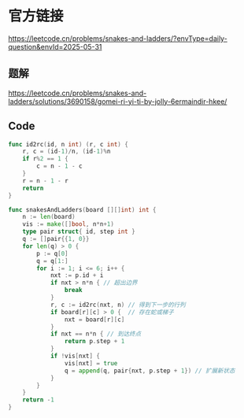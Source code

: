 # 官方链接
https://leetcode.cn/problems/snakes-and-ladders/?envType=daily-question&envId=2025-05-31

## 题解
https://leetcode.cn/problems/snakes-and-ladders/solutions/3690158/gomei-ri-yi-ti-by-jolly-6ermaindir-hkee/

## Code
```go
func id2rc(id, n int) (r, c int) {
    r, c = (id-1)/n, (id-1)%n
    if r%2 == 1 {
        c = n - 1 - c
    }
    r = n - 1 - r
    return
}

func snakesAndLadders(board [][]int) int {
    n := len(board)
    vis := make([]bool, n*n+1)
    type pair struct{ id, step int }
    q := []pair{{1, 0}}
    for len(q) > 0 {
        p := q[0]
        q = q[1:]
        for i := 1; i <= 6; i++ {
            nxt := p.id + i
            if nxt > n*n { // 超出边界
                break
            }
            r, c := id2rc(nxt, n) // 得到下一步的行列
            if board[r][c] > 0 {  // 存在蛇或梯子
                nxt = board[r][c]
            }
            if nxt == n*n { // 到达终点
                return p.step + 1
            }
            if !vis[nxt] {
                vis[nxt] = true
                q = append(q, pair{nxt, p.step + 1}) // 扩展新状态
            }
        }
    }
    return -1
}
```